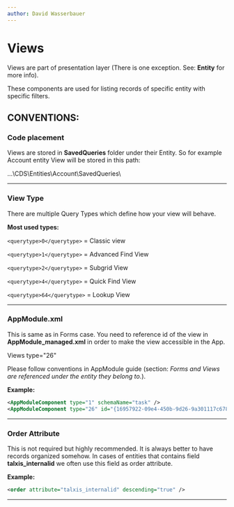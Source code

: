 ```yaml
---
author: David Wasserbauer
---
```


# Views
Views are part of presentation layer (There is one exception. See: **Entity** for more info). 

These components are used for listing records of specific entity with specific filters.


## CONVENTIONS:

### **Code placement**
Views are stored in **SavedQueries** folder under their Entity. So for example Account entity View will be stored in this path: 

…\CDS\Entities\Account\SavedQueries\
 ___
### **View Type**
There are multiple Query Types which define how your view will behave. 

**Most used types:**

`<querytype>0</querytype>` = Classic view

`<querytype>1</querytype>` = Advanced Find View

`<querytype>2</querytype>` = Subgrid View

`<querytype>4</querytype>` = Quick Find View

`<querytype>64</querytype>` = Lookup View
___

### **AppModule.xml**
This is same as in Forms case. You need to reference id of the view in **AppModule_managed.xml** in order to make the view accessible in the App. 

Views type="26"

Please follow conventions in AppModule guide (section: *Forms and Views are referenced under the entity they belong to.*).


**Example:**
```xml
<AppModuleComponent type="1" schemaName="task" />
<AppModuleComponent type="26" id="{16957922-09e4-450b-9d26-9a301117c678}" />
```
___
### **Order Attribute**
This is not required but highly recommended. It is always better to have records organized somehow. In cases of entities that contains field **talxis_internalid** we often use this field as order attribute.

**Example:**
```xml 
<order attribute="talxis_internalid" descending="true" />
```
___
